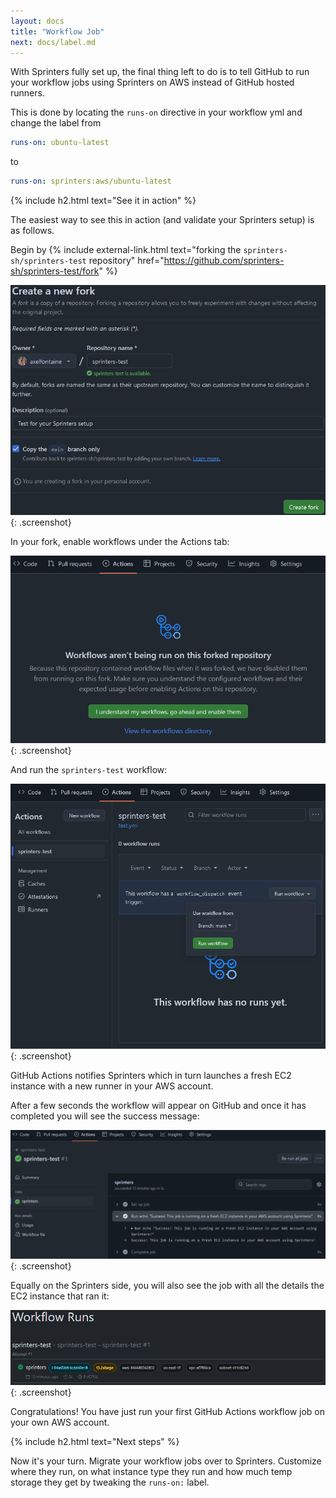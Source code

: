 ```yaml
---
layout: docs
title: "Workflow Job"
next: docs/label.md
---
```


With Sprinters fully set up, the final thing left to do is to tell GitHub to run your workflow jobs using Sprinters
on AWS instead of GitHub hosted runners.

This is done by locating the `runs-on` directive in your workflow yml and change the label from

```yml
runs-on: ubuntu-latest
```

to

```yml
runs-on: sprinters:aws/ubuntu-latest
```

{% include h2.html text="See it in action" %}

The easiest way to see this in action (and validate your Sprinters setup) is as follows.

Begin by {% include external-link.html text="forking the `sprinters-sh/sprinters-test` repository" href="https://github.com/sprinters-sh/sprinters-test/fork" %}

![Fork test repository](/assets/setup/job/fork.png){: .screenshot}

In your fork, enable workflows under the Actions tab:

![Fork test repository](/assets/setup/job/enable-workflows.png){: .screenshot}

And run the `sprinters-test` workflow:

![Run workflow](/assets/setup/job/run.png){: .screenshot}

GitHub Actions notifies Sprinters which in turn launches a fresh EC2 instance with a new runner in your AWS account.

After a few seconds the workflow will appear on GitHub and once it has completed you will see the success message:

![Run workflow](/assets/setup/job/github-succeeded.png){: .screenshot}

Equally on the Sprinters side, you will also see the job with all the details the EC2 instance that ran it:

![Run workflow](/assets/setup/job/sprinters-succeeded.png){: .screenshot}

Congratulations! You have just run your first GitHub Actions workflow job on your own AWS account.

{% include h2.html text="Next steps" %}

Now it's your turn. Migrate your workflow jobs over to Sprinters. Customize where they run, on what instance type they run and
how much temp storage they get by tweaking the `runs-on:` label.
